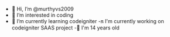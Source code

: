 - 👋 Hi, I’m @murthyvs2009
- 👀 I’m interested in coding 
- 🌱 I’m currently learning codeigniter 
-🔛  I'm currently working on codeigniter       SAAS project
-🔞  I'm 14 years old

<!---
murthyvs2009/murthyvs2009 is a ✨ special ✨ repository because its `README.md` (this file) appears on your GitHub profile.
You can click the Preview link to take a look at your changes.
--->

